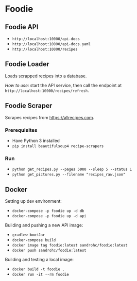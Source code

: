 # Foodie

## Foodie API

- `http://localhost:10000/api-docs`
- `http://localhost:10000/api-docs.yaml`
- `http://localhost:10000/recipes`


## Foodie Loader
Loads scrapped recipes into a database.

*How to use:* start the API service, then call the endpoint at `http://localhost:10000/recipes/refresh`.

## Foodie Scraper
Scrapes recipes from https://allrecipes.com.

### Prerequisites
* Have Python 3 installed
* `pip install beautifulsoup4 recipe-scrapers`

### Run
* `python get_recipes.py --pages 5000 --sleep 5 --status 1`
* `python get_pictures.py --filename "recipes_raw.json"`

## Docker

Setting up dev environment:
* `docker-compose -p foodie up -d db`
* `docker-compose -p foodie up -d api`

Building and pushing a new API image:
* `gradlew bootJar`
* `docker-compose build`
* `docker image tag foodie:latest sandrohc/foodie:latest`
* `docker push sandrohc/foodie:latest`

Building and testing a local image:
* `docker build -t foodie .`
* `docker run -it --rm foodie`

